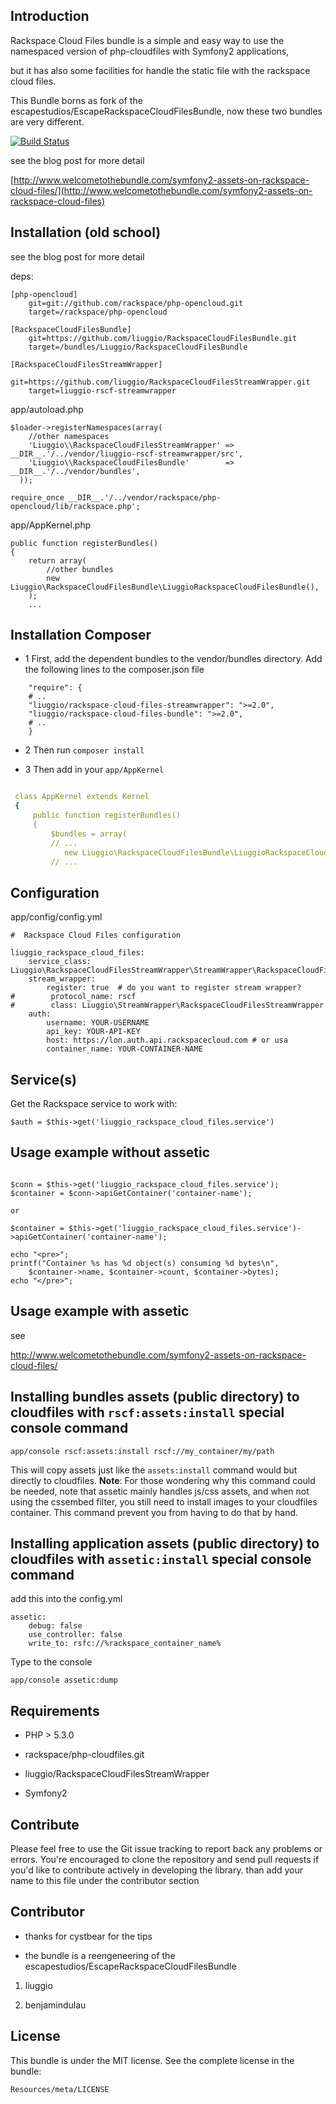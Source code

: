 Introduction
------------


Rackspace Cloud Files bundle is a simple and easy way to use the namespaced version of php-cloudfiles with Symfony2 applications,

but it has also some facilities for handle the static file with the rackspace cloud files.

This Bundle borns as fork of the escapestudios/EscapeRackspaceCloudFilesBundle, now these two bundles are very different.

[![Build Status](https://secure.travis-ci.org/liuggio/RackspaceCloudFilesBundle.png)](http://travis-ci.org/liuggio/RackspaceCloudFilesBundle)


see the blog post for more detail

[http://www.welcometothebundle.com/symfony2-assets-on-rackspace-cloud-files/](http://www.welcometothebundle.com/symfony2-assets-on-rackspace-cloud-files)


Installation (old school)
-------------------------------

see the blog post for more detail

deps:

```
[php-opencloud]
    git=git://github.com/rackspace/php-opencloud.git
    target=/rackspace/php-opencloud

[RackspaceCloudFilesBundle]
    git=https://github.com/liuggio/RackspaceCloudFilesBundle.git
    target=/bundles/Liuggio/RackspaceCloudFilesBundle

[RackspaceCloudFilesStreamWrapper]
    git=https://github.com/liuggio/RackspaceCloudFilesStreamWrapper.git
    target=liuggio-rscf-streamwrapper

```

app/autoload.php

```
$loader->registerNamespaces(array(
    //other namespaces
    'Liuggio\\RackspaceCloudFilesStreamWrapper' =>  __DIR__.'/../vendor/liuggio-rscf-streamwrapper/src',
    'Liuggio\\RackspaceCloudFilesBundle'        =>  __DIR__.'/../vendor/bundles',
  ));

require_once __DIR__.'/../vendor/rackspace/php-opencloud/lib/rackspace.php';
```

app/AppKernel.php

```
public function registerBundles()
{
    return array(
        //other bundles
        new Liuggio\RackspaceCloudFilesBundle\LiuggioRackspaceCloudFilesBundle(),
    );
    ...
```

Installation Composer
-------------------------------

* 1 First, add the dependent bundles to the vendor/bundles directory. Add the following lines to the composer.json file

```
    "require": {
    # ..
    "liuggio/rackspace-cloud-files-streamwrapper": ">=2.0",
    "liuggio/rackspace-cloud-files-bundle": ">=2.0",
    # ..
    }
```

* 2 Then run `composer install`


* 3 Then add in your `app/AppKernel`

``` yaml

 class AppKernel extends Kernel
 {
     public function registerBundles()
     {
         $bundles = array(
         // ...
            new Liuggio\RackspaceCloudFilesBundle\LiuggioRackspaceCloudFilesBundle(),
         // ...

```


## Configuration

app/config/config.yml

```
#  Rackspace Cloud Files configuration

liuggio_rackspace_cloud_files:
    service_class: Liuggio\RackspaceCloudFilesStreamWrapper\StreamWrapper\RackspaceCloudFilesStreamWrapper
    stream_wrapper:
        register: true  # do you want to register stream wrapper?
#        protocol_name: rscf
#        class: Liuggio\StreamWrapper\RackspaceCloudFilesStreamWrapper
    auth:
        username: YOUR-USERNAME
        api_key: YOUR-API-KEY
        host: https://lon.auth.api.rackspacecloud.com # or usa
        container_name: YOUR-CONTAINER-NAME
```

## Service(s)

Get the Rackspace service to work with:

```
$auth = $this->get('liuggio_rackspace_cloud_files.service')

```

## Usage example without assetic

```

$conn = $this->get('liuggio_rackspace_cloud_files.service');
$container = $conn->apiGetContainer('container-name');

or

$container = $this->get('liuggio_rackspace_cloud_files.service')->apiGetContainer('container-name');

echo "<pre>";
printf("Container %s has %d object(s) consuming %d bytes\n",
    $container->name, $container->count, $container->bytes);
echo "</pre>";
```


## Usage example with assetic


see

http://www.welcometothebundle.com/symfony2-assets-on-rackspace-cloud-files/


## Installing bundles assets (public directory) to cloudfiles with `rscf:assets:install` special console command

```
app/console rscf:assets:install rscf://my_container/my/path
```

This will copy assets just like the `assets:install` command would but directly to cloudfiles.
**Note**: For those wondering why this command could be needed, note that assetic mainly handles js/css assets, and when
 not using the cssembed filter, you still need to install images to your cloudfiles container. This command prevent you
 from having to do that by hand.


## Installing application assets (public directory) to cloudfiles with `assetic:install` special console command

add this into the config.yml

```
assetic:
    debug: false
    use_controller: false
    write_to: rsfc://%rackspace_container_name%
```

Type to the console

```
app/console assetic:dump
```

Requirements
------------

- PHP > 5.3.0

- rackspace/php-cloudfiles.git

- liuggio/RackspaceCloudFilesStreamWrapper

- Symfony2


Contribute
----------

Please feel free to use the Git issue tracking to report back any problems or errors. You're encouraged to clone the repository and send pull requests if you'd like to contribute actively in developing the library.
than add your name to this file under the contributor section



Contributor
------------

- thanks for cystbear for the tips

- the bundle is a reengeneering of the escapestudios/EscapeRackspaceCloudFilesBundle


1. liuggio

2. benjamindulau


License
-------

This bundle is under the MIT license. See the complete license in the bundle:

    Resources/meta/LICENSE
